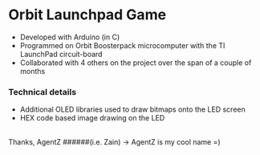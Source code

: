 # Orbit Launchpad Game
- Developed with Arduino (in C)
- Programmed on Orbit Boosterpack microcomputer with the TI LaunchPad circuit-board
- Collaborated with 4 others on the project over the span of a couple of months

### Technical details
- Additional OLED libraries used to draw bitmaps onto the LED screen
- HEX code based image drawing on the LED

<br>
Thanks, AgentZ
######(i.e. Zain) -> AgentZ is my cool name =)

